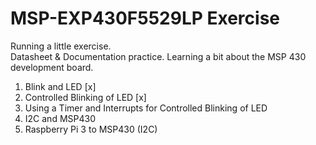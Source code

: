 # MSP-EXP430F5529LP Exercise
Running a little exercise.  
Datasheet &amp; Documentation practice. Learning a bit about the MSP 430 development board.
1. Blink and LED [x]
2. Controlled Blinking of LED [x]
3. Using a Timer and Interrupts for Controlled Blinking of LED
4. I2C and MSP430
5. Raspberry Pi 3 to MSP430 (I2C)




